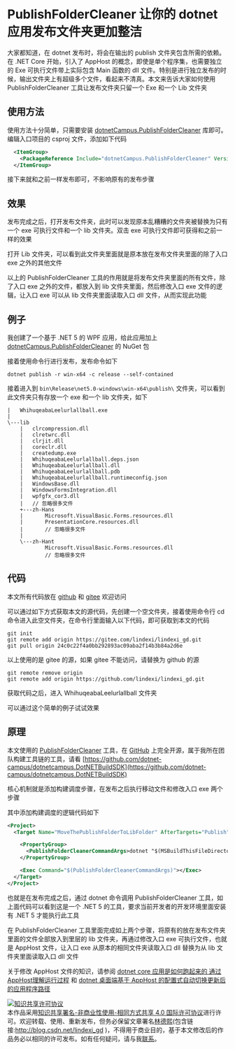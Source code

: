 
# PublishFolderCleaner 让你的 dotnet 应用发布文件夹更加整洁

大家都知道，在 dotnet 发布时，将会在输出的 publish 文件夹包含所需的依赖。在 .NET Core 开始，引入了 AppHost 的概念，即使是单个程序集，也需要独立的 Exe 可执行文件带上实际包含 Main 函数的 dll 文件。特别是进行独立发布的时候，输出文件夹上有超级多个文件，看起来不清真。本文来告诉大家如何使用 PublishFolderCleaner 工具让发布文件夹只留一个 Exe 和一个 Lib 文件夹

<!--more-->


<!-- 发布 -->
<!-- 博客 -->

## 使用方法

使用方法十分简单，只需要安装 [dotnetCampus.PublishFolderCleaner](https://www.nuget.org/packages/dotnetCampus.PublishFolderCleaner) 库即可。编辑入口项目的 csproj 文件，添加如下代码

```xml
  <ItemGroup>
    <PackageReference Include="dotnetCampus.PublishFolderCleaner" Version="3.0.3" />
  </ItemGroup>
```

接下来就和之前一样发布即可，不影响原有的发布步骤

## 效果

发布完成之后，打开发布文件夹，此时可以发现原本乱糟糟的文件夹被替换为只有一个 exe 可执行文件和一个 lib 文件夹。双击 exe 可执行文件即可获得和之前一样的效果

打开 Lib 文件夹，可以看到此文件夹里面就是原本放在发布文件夹里面的除了入口 exe 之外的其他文件

以上的 PublishFolderCleaner 工具的作用就是将发布文件夹里面的所有文件，除了入口 exe 之外的文件，都放入到 lib 文件夹里面，然后修改入口 exe 文件的逻辑，让入口 exe 可以从 lib 文件夹里面读取入口 dll 文件，从而实现此功能

## 例子

我创建了一个基于 .NET 5 的 WPF 应用，给此应用加上 [dotnetCampus.PublishFolderCleaner](https://www.nuget.org/packages/dotnetCampus.PublishFolderCleaner) 的 NuGet 包

接着使用命令行进行发布，发布命令如下

```
dotnet publish -r win-x64 -c release --self-contained
```

接着进入到 `bin\Release\net5.0-windows\win-x64\publish\` 文件夹，可以看到此文件夹只有存放一个 exe 和一个 lib 文件夹，如下

```
|   WhihuqeabaLeelurlallball.exe
|   
\---lib
    |   clrcompression.dll
    |   clretwrc.dll
    |   clrjit.dll
    |   coreclr.dll
    |   createdump.exe
    |   WhihuqeabaLeelurlallball.deps.json
    |   WhihuqeabaLeelurlallball.dll
    |   WhihuqeabaLeelurlallball.pdb
    |   WhihuqeabaLeelurlallball.runtimeconfig.json
    |   WindowsBase.dll
    |   WindowsFormsIntegration.dll
    |   wpfgfx_cor3.dll
    |   // 忽略很多文件
    +---zh-Hans
    |       Microsoft.VisualBasic.Forms.resources.dll
    |       PresentationCore.resources.dll
    |       // 忽略很多文件
    |       
    \---zh-Hant
            Microsoft.VisualBasic.Forms.resources.dll
            // 忽略很多文件
```

## 代码

本文所有代码放在 [github](https://github.com/lindexi/lindexi_gd/tree/24c0c22f4a0bb292893ac09aba2f14b3b84a2d6e/WhihuqeabaLeelurlallball) 和 [gitee](https://gitee.com/lindexi/lindexi_gd/tree/24c0c22f4a0bb292893ac09aba2f14b3b84a2d6e/WhihuqeabaLeelurlallball) 欢迎访问

可以通过如下方式获取本文的源代码，先创建一个空文件夹，接着使用命令行 cd 命令进入此空文件夹，在命令行里面输入以下代码，即可获取到本文的代码

```
git init
git remote add origin https://gitee.com/lindexi/lindexi_gd.git
git pull origin 24c0c22f4a0bb292893ac09aba2f14b3b84a2d6e
```

以上使用的是 gitee 的源，如果 gitee 不能访问，请替换为 github 的源

```
git remote remove origin
git remote add origin https://github.com/lindexi/lindexi_gd.git
```

获取代码之后，进入 WhihuqeabaLeelurlallball 文件夹

可以通过这个简单的例子试试效果

## 原理

本文使用的 [PublishFolderCleaner](https://github.com/dotnet-campus/dotnetcampus.DotNETBuildSDK) 工具，在 [GitHub](https://github.com/dotnet-campus/dotnetcampus.DotNETBuildSDK) 上完全开源，属于我所在团队构建工具链的工具，请看 [https://github.com/dotnet-campus/dotnetcampus.DotNETBuildSDK](https://github.com/dotnet-campus/dotnetcampus.DotNETBuildSDK)

核心机制就是添加构建调度步骤，在发布之后执行移动文件和修改入口 exe 两个步骤

其中添加构建调度的逻辑代码如下

```xml
<Project>
  <Target Name="MoveThePublishFolderToLibFolder" AfterTargets="Publish">

    <PropertyGroup>
      <PublishFolderCleanerCommandArgs>dotnet "$(MSBuildThisFileDirectory)..\tools\net5.0\PublishFolderCleaner.dll" -p "$(PublishDir) " -a "$(AssemblyName)"</PublishFolderCleanerCommandArgs>
    </PropertyGroup>

    <Exec Command="$(PublishFolderCleanerCommandArgs)"></Exec>
  </Target>
</Project>
```

也就是在发布完成之后，通过 dotnet 命令调用 PublishFolderCleaner 工具，如上面代码可以看到这是一个 .NET 5 的工具，要求当前开发者的开发环境里面安装有 .NET 5 才能执行此工具

在 PublishFolderCleaner 工具里面完成如上两个步骤，将原有的放在发布文件夹里面的文件全部放入到里层的 lib 文件夹，再通过修改入口 exe 可执行文件，也就是 AppHost 文件，让入口 exe 从原本的相同文件夹读取入口 dll 替换为从 lib 文件夹里面读取入口 dll 文件

关于修改 AppHost 文件的知识，请参阅 [dotnet core 应用是如何跑起来的 通过AppHost理解运行过程](https://blog.lindexi.com/post/dotnet-core-%E5%BA%94%E7%94%A8%E6%98%AF%E5%A6%82%E4%BD%95%E8%B7%91%E8%B5%B7%E6%9D%A5%E7%9A%84-%E9%80%9A%E8%BF%87AppHost%E7%90%86%E8%A7%A3%E8%BF%90%E8%A1%8C%E8%BF%87%E7%A8%8B.html ) 和 [dotnet 桌面端基于 AppHost 的配置式自动切换更新后的应用程序路径](https://blog.lindexi.com/post/dotnet-%E6%A1%8C%E9%9D%A2%E7%AB%AF%E5%9F%BA%E4%BA%8E-AppHost-%E7%9A%84%E9%85%8D%E7%BD%AE%E5%BC%8F%E8%87%AA%E5%8A%A8%E5%88%87%E6%8D%A2%E6%9B%B4%E6%96%B0%E5%90%8E%E7%9A%84%E5%BA%94%E7%94%A8%E7%A8%8B%E5%BA%8F%E8%B7%AF%E5%BE%84.html)





<a rel="license" href="http://creativecommons.org/licenses/by-nc-sa/4.0/"><img alt="知识共享许可协议" style="border-width:0" src="https://licensebuttons.net/l/by-nc-sa/4.0/88x31.png" /></a><br />本作品采用<a rel="license" href="http://creativecommons.org/licenses/by-nc-sa/4.0/">知识共享署名-非商业性使用-相同方式共享 4.0 国际许可协议</a>进行许可。欢迎转载、使用、重新发布，但务必保留文章署名[林德熙](http://blog.csdn.net/lindexi_gd)(包含链接:http://blog.csdn.net/lindexi_gd )，不得用于商业目的，基于本文修改后的作品务必以相同的许可发布。如有任何疑问，请与我[联系](mailto:lindexi_gd@163.com)。